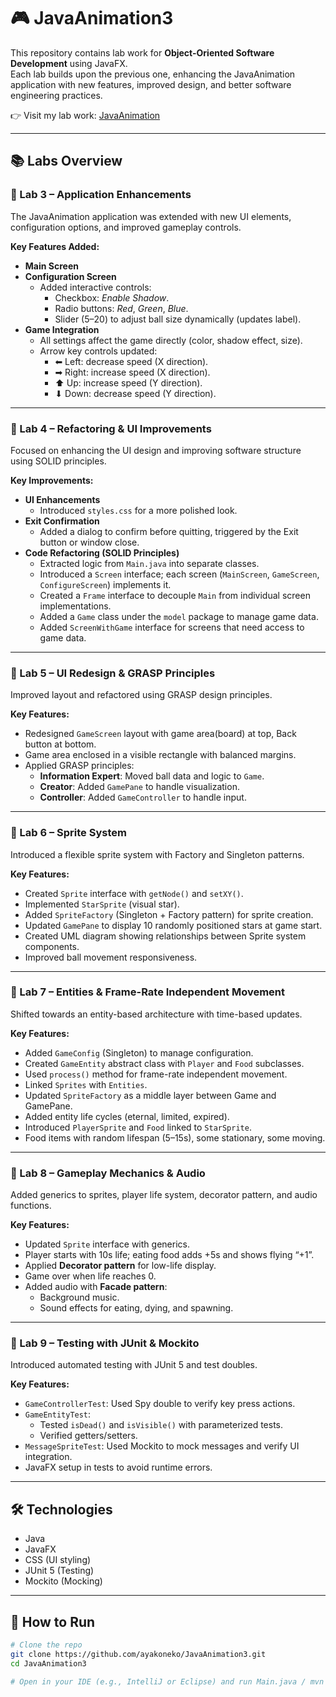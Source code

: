# 🎮 JavaAnimation3

This repository contains lab work for **Object-Oriented Software Development** using JavaFX.  
Each lab builds upon the previous one, enhancing the JavaAnimation application with new features, improved design, and better software engineering practices.  

👉 Visit my lab work: [JavaAnimation](https://github.com/ayakoneko/JavaAnimation3)

---

## 📚 Labs Overview

### 🔹 Lab 3 – Application Enhancements
The JavaAnimation application was extended with new UI elements, configuration options, and improved gameplay controls.  

**Key Features Added:**
- **Main Screen**
- **Configuration Screen**
  - Added interactive controls:
    - Checkbox: *Enable Shadow*.  
    - Radio buttons: *Red*, *Green*, *Blue*.  
    - Slider (5–20) to adjust ball size dynamically (updates label).  
- **Game Integration**
  - All settings affect the game directly (color, shadow effect, size).  
  - Arrow key controls updated:
    - ⬅ Left: decrease speed (X direction).  
    - ➡ Right: increase speed (X direction).  
    - ⬆ Up: increase speed (Y direction).  
    - ⬇ Down: decrease speed (Y direction). 

---

### 🔹 Lab 4 – Refactoring & UI Improvements
Focused on enhancing the UI design and improving software structure using SOLID principles.  

**Key Improvements:**
- **UI Enhancements**
  - Introduced `styles.css` for a more polished look.  
- **Exit Confirmation**
  - Added a dialog to confirm before quitting, triggered by the Exit button or window close.  
- **Code Refactoring (SOLID Principles)**
  - Extracted logic from `Main.java` into separate classes.  
  - Introduced a `Screen` interface; each screen (`MainScreen`, `GameScreen`, `ConfigureScreen`) implements it.  
  - Created a `Frame` interface to decouple `Main` from individual screen implementations.  
  - Added a `Game` class under the `model` package to manage game data.  
  - Added `ScreenWithGame` interface for screens that need access to game data.  

---

### 🔹 Lab 5 – UI Redesign & GRASP Principles
Improved layout and refactored using GRASP design principles.  

**Key Features:**
- Redesigned `GameScreen` layout with game area(board) at top, Back button at bottom.  
- Game area enclosed in a visible rectangle with balanced margins.  
- Applied GRASP principles:  
  - **Information Expert**: Moved ball data and logic to `Game`.  
  - **Creator**: Added `GamePane` to handle visualization.  
  - **Controller**: Added `GameController` to handle input.  

---

### 🔹 Lab 6 – Sprite System
Introduced a flexible sprite system with Factory and Singleton patterns.  

**Key Features:**
- Created `Sprite` interface with `getNode()` and `setXY()`.  
- Implemented `StarSprite` (visual star).  
- Added `SpriteFactory` (Singleton + Factory pattern) for sprite creation.  
- Updated `GamePane` to display 10 randomly positioned stars at game start.  
- Created UML diagram showing relationships between Sprite system components.  
- Improved ball movement responsiveness.  

---

### 🔹 Lab 7 – Entities & Frame-Rate Independent Movement
Shifted towards an entity-based architecture with time-based updates.  

**Key Features:**
- Added `GameConfig` (Singleton) to manage configuration.  
- Created `GameEntity` abstract class with `Player` and `Food` subclasses.  
- Used `process()` method for frame-rate independent movement.  
- Linked `Sprites` with `Entities`.  
- Updated `SpriteFactory` as a middle layer between Game and GamePane.  
- Added entity life cycles (eternal, limited, expired).  
- Introduced `PlayerSprite` and `Food` linked to `StarSprite`.  
- Food items with random lifespan (5–15s), some stationary, some moving.  

---

### 🔹 Lab 8 – Gameplay Mechanics & Audio
Added generics to sprites, player life system, decorator pattern, and audio functions.  

**Key Features:**
- Updated `Sprite` interface with generics.  
- Player starts with 10s life; eating food adds +5s and shows flying “+1”.  
- Applied **Decorator pattern** for low-life display.  
- Game over when life reaches 0.  
- Added audio with **Facade pattern**:  
  - Background music.  
  - Sound effects for eating, dying, and spawning.  

---

### 🔹 Lab 9 – Testing with JUnit & Mockito
Introduced automated testing with JUnit 5 and test doubles.  

**Key Features:**
- `GameControllerTest`: Used Spy double to verify key press actions.  
- `GameEntityTest`:  
  - Tested `isDead()` and `isVisible()` with parameterized tests.  
  - Verified getters/setters.  
- `MessageSpriteTest`: Used Mockito to mock messages and verify UI integration.  
- JavaFX setup in tests to avoid runtime errors.  

---

## 🛠️ Technologies
- Java  
- JavaFX  
- CSS (UI styling)  
- JUnit 5 (Testing)  
- Mockito (Mocking)  

---

## 🚀 How to Run
```bash
# Clone the repo
git clone https://github.com/ayakoneko/JavaAnimation3.git
cd JavaAnimation3

# Open in your IDE (e.g., IntelliJ or Eclipse) and run Main.java / mvn clean javafx:run
